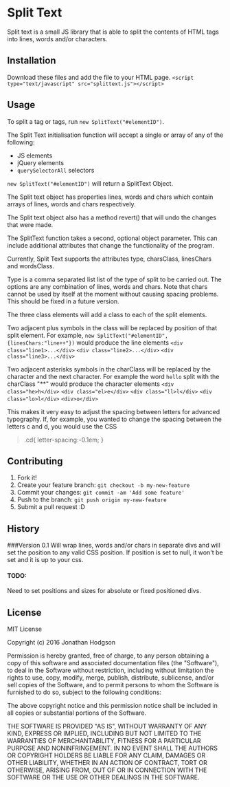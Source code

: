 # Split Text
Split text is a small JS library that is able to split the contents of HTML tags into lines, words and/or characters.  
## Installation
Download these files and add the file to your HTML page.
`<script type="text/javascript" src="splittext.js"></script>`



## Usage

To split a tag or tags, run `new SplitText("#elementID")`.


The Split Text initialisation function will accept a single or array of any of the following:
 - JS elements
 - jQuery elements
 -  `querySelectorAll` selectors

 `new SplitText("#elementID")` will return a SplitText Object.

The Split text object has properties lines, words and chars which contain arrays of lines, words and chars respectively.

The Split text object also has a method revert() that will undo the changes that were made.

The SplitText function takes a second, optional object parameter.  This can include additional attributes that change the functionality of the program.

Currently, Split Text supports the attributes type, charsClass, linesChars and wordsClass.

Type is a comma separated list list of the type of split to be carried out.  The options are any combination of lines, words and chars.  Note that chars cannot be used by itself at the moment without causing spacing problems.  This should be fixed in a future version.

The three class elements will add a class to each of the split elements.

Two adjacent plus symbols in the class will be replaced by position of that split element.  For example, `new SplitText("#elementID",{linesChars:"line++"})` would produce the line elements
`<div class="line1>...</div>`
`<div class="line2>...</div>`
`<div class="line3>...</div>`


Two adjacent asterisks symbols in the charClass will be replaced by the character and the next character.   For example the word `hello` split with the charClass "**" would produce the character elements
`<div class="he>h</div>`
`<div class="el>e</div>`
`<div class="ll>l</div>`
`<div class="lo>l</div>`
`<div>o</div>`

This makes it very easy to adjust the spacing between letters for advanced typography.  If, for example, you wanted to change the spacing between the letters c and d, you would use the CSS

> .cd{
>    letter-spacing:-0.1em;
> }

## Contributing
1. Fork it!
2. Create your feature branch: `git checkout -b my-new-feature`
3. Commit your changes: `git commit -am 'Add some feature'`
4. Push to the branch: `git push origin my-new-feature`
5. Submit a pull request :D
## History
###Version 0.1
Will wrap lines, words and/or chars in separate divs and will set the position to any valid CSS position.  If position is set to null, it won't be set and it is up to your css.

#### TODO: 
Need to set positions and sizes for absolute or fixed positioned divs.

## License
MIT License

Copyright (c) 2016 Jonathan Hodgson

Permission is hereby granted, free of charge, to any person obtaining a copy
of this software and associated documentation files (the "Software"), to deal
in the Software without restriction, including without limitation the rights
to use, copy, modify, merge, publish, distribute, sublicense, and/or sell
copies of the Software, and to permit persons to whom the Software is
furnished to do so, subject to the following conditions:

The above copyright notice and this permission notice shall be included in all
copies or substantial portions of the Software.

THE SOFTWARE IS PROVIDED "AS IS", WITHOUT WARRANTY OF ANY KIND, EXPRESS OR
IMPLIED, INCLUDING BUT NOT LIMITED TO THE WARRANTIES OF MERCHANTABILITY,
FITNESS FOR A PARTICULAR PURPOSE AND NONINFRINGEMENT. IN NO EVENT SHALL THE
AUTHORS OR COPYRIGHT HOLDERS BE LIABLE FOR ANY CLAIM, DAMAGES OR OTHER
LIABILITY, WHETHER IN AN ACTION OF CONTRACT, TORT OR OTHERWISE, ARISING FROM,
OUT OF OR IN CONNECTION WITH THE SOFTWARE OR THE USE OR OTHER DEALINGS IN THE
SOFTWARE.

